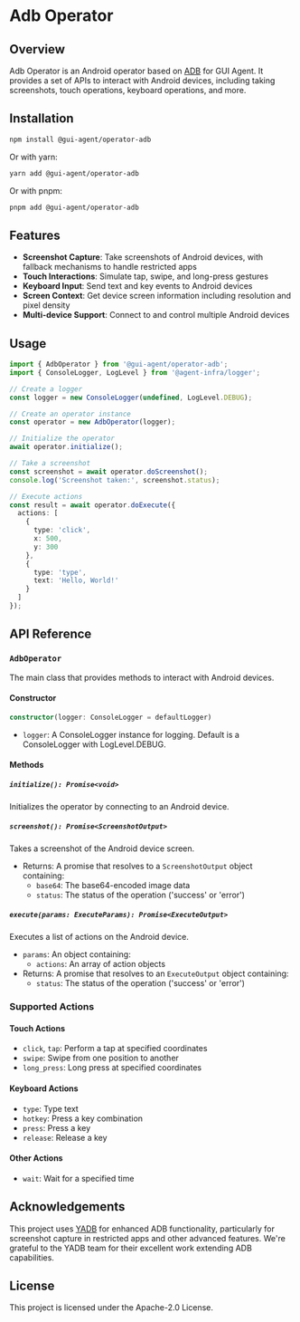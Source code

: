 # Adb Operator

## Overview

Adb Operator is an Android operator based on [ADB](https://developer.android.com/studio/command-line/adb) for GUI Agent. It provides a set of APIs to interact with Android devices, including taking screenshots, touch operations, keyboard operations, and more.

## Installation

```bash
npm install @gui-agent/operator-adb
```

Or with yarn:

```bash
yarn add @gui-agent/operator-adb
```

Or with pnpm:

```bash
pnpm add @gui-agent/operator-adb
```

## Features

- **Screenshot Capture**: Take screenshots of Android devices, with fallback mechanisms to handle restricted apps
- **Touch Interactions**: Simulate tap, swipe, and long-press gestures
- **Keyboard Input**: Send text and key events to Android devices
- **Screen Context**: Get device screen information including resolution and pixel density
- **Multi-device Support**: Connect to and control multiple Android devices

## Usage

```typescript
import { AdbOperator } from '@gui-agent/operator-adb';
import { ConsoleLogger, LogLevel } from '@agent-infra/logger';

// Create a logger
const logger = new ConsoleLogger(undefined, LogLevel.DEBUG);

// Create an operator instance
const operator = new AdbOperator(logger);

// Initialize the operator
await operator.initialize();

// Take a screenshot
const screenshot = await operator.doScreenshot();
console.log('Screenshot taken:', screenshot.status);

// Execute actions
const result = await operator.doExecute({
  actions: [
    {
      type: 'click',
      x: 500,
      y: 300
    },
    {
      type: 'type',
      text: 'Hello, World!'
    }
  ]
});
```

## API Reference

### `AdbOperator`

The main class that provides methods to interact with Android devices.

#### Constructor

```typescript
constructor(logger: ConsoleLogger = defaultLogger)
```

- `logger`: A ConsoleLogger instance for logging. Default is a ConsoleLogger with LogLevel.DEBUG.

#### Methods

##### `initialize(): Promise<void>`

Initializes the operator by connecting to an Android device.

##### `screenshot(): Promise<ScreenshotOutput>`

Takes a screenshot of the Android device screen.

- Returns: A promise that resolves to a `ScreenshotOutput` object containing:
  - `base64`: The base64-encoded image data
  - `status`: The status of the operation ('success' or 'error')

##### `execute(params: ExecuteParams): Promise<ExecuteOutput>`

Executes a list of actions on the Android device.

- `params`: An object containing:
  - `actions`: An array of action objects
- Returns: A promise that resolves to an `ExecuteOutput` object containing:
  - `status`: The status of the operation ('success' or 'error')

### Supported Actions

#### Touch Actions

- `click`, `tap`: Perform a tap at specified coordinates
- `swipe`: Swipe from one position to another
- `long_press`: Long press at specified coordinates

#### Keyboard Actions

- `type`: Type text
- `hotkey`: Press a key combination
- `press`: Press a key
- `release`: Release a key

#### Other Actions

- `wait`: Wait for a specified time

## Acknowledgements

This project uses [YADB](https://github.com/ysbing/YADB) for enhanced ADB functionality, particularly for screenshot capture in restricted apps and other advanced features. We're grateful to the YADB team for their excellent work extending ADB capabilities.

## License

This project is licensed under the Apache-2.0 License.
